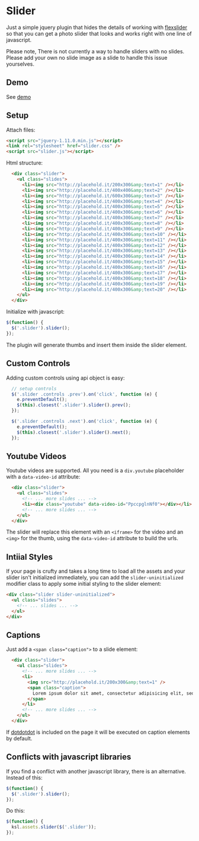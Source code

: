 # Slider

Just a simple jquery plugin that hides the details of working with [flexslider](http://www.woothemes.com/flexslider/)
so that you can get a photo slider that looks and works right with one line of javascript.

Please note, There is not currently a way to handle sliders with no slides. Please add your own no slide image as a slide
to handle this issue yourselves.


## Demo

See [demo](http://creatives.deseretdigital.com/ksl-assets/build/static/components/slider/index.html)


## Setup

Attach files:

```html
<script src="jquery-1.11.0.min.js"></script>
<link rel="stylesheet" href="slider.css" />
<script src="slider.js"></script>
```

Html structure:

```html
  <div class="slider">
    <ul class="slides">
      <li><img src="http://placehold.it/200x300&amp;text=1" /></li>
      <li><img src="http://placehold.it/400x400&amp;text=2" /></li>
      <li><img src="http://placehold.it/600x300&amp;text=3" /></li>
      <li><img src="http://placehold.it/400x300&amp;text=4" /></li>
      <li><img src="http://placehold.it/400x300&amp;text=5" /></li>
      <li><img src="http://placehold.it/400x300&amp;text=6" /></li>
      <li><img src="http://placehold.it/400x300&amp;text=7" /></li>
      <li><img src="http://placehold.it/400x300&amp;text=8" /></li>
      <li><img src="http://placehold.it/400x300&amp;text=9" /></li>
      <li><img src="http://placehold.it/400x300&amp;text=10" /></li>
      <li><img src="http://placehold.it/400x300&amp;text=11" /></li>
      <li><img src="http://placehold.it/400x300&amp;text=12" /></li>
      <li><img src="http://placehold.it/400x300&amp;text=13" /></li>
      <li><img src="http://placehold.it/400x300&amp;text=14" /></li>
      <li><img src="http://placehold.it/400x300&amp;text=15" /></li>
      <li><img src="http://placehold.it/400x300&amp;text=16" /></li>
      <li><img src="http://placehold.it/400x300&amp;text=17" /></li>
      <li><img src="http://placehold.it/400x300&amp;text=18" /></li>
      <li><img src="http://placehold.it/400x300&amp;text=19" /></li>
      <li><img src="http://placehold.it/400x300&amp;text=20" /></li>
    </ul>
  </div>
```

Initialize with javascript:

```javascript
$(function() {
  $('.slider').slider();
});
```

The plugin will generate thumbs and insert them inside the slider element.


## Custom Controls

Adding custom controls using api object is easy:

```javascript
  // setup controls
  $('.slider .controls .prev').on('click', function (e) {
    e.preventDefault();
    $(this).closest('.slider').slider().prev();
  });

  $('.slider .controls .next').on('click', function (e) {
    e.preventDefault();
    $(this).closest('.slider').slider().next();
  });
```


## Youtube Videos

Youtube videos are supported. All you need is a `div.youtube` placeholder with a `data-video-id` attribute:

```html
  <div class="slider">
    <ul class="slides">
      <!-- ... more slides ... -->
      <li><div class="youtube" data-video-id="PpccpglnNf0"></div></li>
      <!-- ... more slides ... -->
    </ul>
  </div>
```

The slider will replace this element with an `<iframe>` for the video and an `<img>` for the thumb,
using the `data-video-id` attribute to build the urls.


## Intiial Styles

If your page is crufty and takes a long time to load all the assets and your slider isn't initialized
immediately, you can add the `slider-uninitialized` modifier class to apply some initial styling to the slider
element:

```html
<div class="slider slider-uninitialized">
  <ul class="slides">
    <!-- ... slides ... -->
  </ul>
</div>
```


## Captions

Just add a `<span class="caption">` to a slide element:

```html
  <div class="slider">
    <ul class="slides">
      <!-- ... more slides ... -->
      <li>
        <img src="http://placehold.it/200x300&amp;text=1" />
        <span class="caption">
          Lorem ipsum dolor sit amet, consectetur adipisicing elit, sed do eiusmod tempor incididunt ut labore et dolore magna aliqua.
        </span>
      </li>
      <!-- ... more slides ... -->
    </ul>
  </div>
```

If [dotdotdot](http://dotdotdot.frebsite.nl/) is included on the page it will be executed on caption elements by default.



## Conflicts with javascript libraries

If you find a conflict with another javascript library, there is an alternative. Instead of this:

```javascript
$(function() {
  $('.slider').slider();
});
```

Do this:

```javascript
$(function() {
  ksl.assets.slider($('.slider'));
});
```
